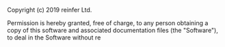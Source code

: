 Copyright (c) 2019 reinfer Ltd.

Permission is hereby granted, free of charge, to any person obtaining a copy
of this software and associated documentation files (the "Software"), to deal
in the Software without re